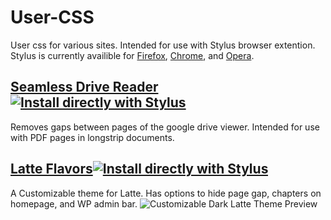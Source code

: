# User-CSS
User css for various sites. Intended for use with Stylus browser extention.
Stylus is currently availible for [Firefox](https://addons.mozilla.org/en-US/firefox/addon/styl-us/), [Chrome](https://chrome.google.com/webstore/detail/stylus/clngdbkpkpeebahjckkjfobafhncgmne?hl=en), and [Opera](https://addons.opera.com/en/extensions/details/stylus/). 

## [Seamless Drive Reader ![Install directly with Stylus](https://img.shields.io/badge/Install%20directly%20with-Stylus-238b8b.svg)](https://raw.githubusercontent.com/Christopher-McGinnis/User-CSS/master/seamless-drive-reader.user.css)
Removes gaps between pages of the google drive viewer. Intended for use with PDF pages in longstrip documents.

## [Latte Flavors![Install directly with Stylus](https://img.shields.io/badge/Install%20directly%20with-Stylus-238b8b.svg)](https://raw.githubusercontent.com/Christopher-McGinnis/User-CSS/master/latte-theme.user.css)
A Customizable theme for Latte. Has options to hide page gap, chapters on homepage, and WP admin bar.
![Customizable Dark Latte Theme Preview](https://raw.githubusercontent.com/Christopher-McGinnis/User-CSS/master/images/preview/LatteTranslations.jpg)

